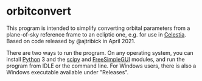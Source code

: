 # orbitconvert
This program is intended to simplify converting orbital parameters from a plane-of-sky reference frame to an ecliptic one, e.g. for use in [Celestia](https://github.com/CelestiaProject/Celestia). Based on code released by @ajtribick in April 2021.

There are two ways to run the program. On any operating system, you can install [Python](https://www.python.org/) 3 and the [scipy](https://scipy.org/) and [FreeSimpleGUI](https://github.com/spyoungtech/FreeSimpleGUI) modules, and run the program from IDLE or the command line. For Windows users, there is also a Windows executable available under "Releases".